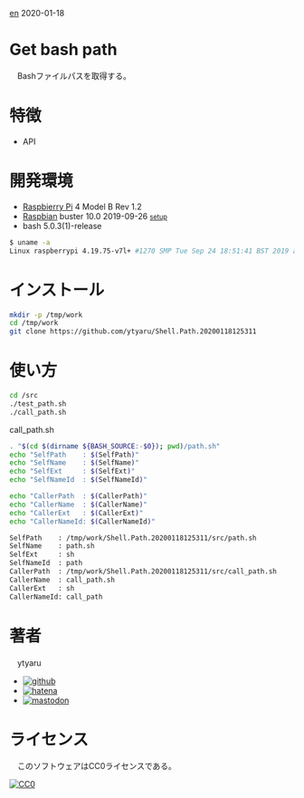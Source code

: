 [en](./README.md) <time datetime="2020-01-18T12:53:05+0900">2020-01-18</time>

# Get bash path

　Bashファイルパスを取得する。

# 特徴

* API

# 開発環境

* [Raspbierry Pi](https://ja.wikipedia.org/wiki/Raspberry_Pi) 4 Model B Rev 1.2
* [Raspbian](https://ja.wikipedia.org/wiki/Raspbian) buster 10.0 2019-09-26 <small>[setup](http://ytyaru.hatenablog.com/entry/2019/12/25/222222)</small>
* bash 5.0.3(1)-release

```sh
$ uname -a
Linux raspberrypi 4.19.75-v7l+ #1270 SMP Tue Sep 24 18:51:41 BST 2019 armv7l GNU/Linux
```

# インストール

```sh
mkdir -p /tmp/work
cd /tmp/work
git clone https://github.com/ytyaru/Shell.Path.20200118125311
```

# 使い方

```sh
cd /src
./test_path.sh
./call_path.sh
```

call_path.sh
```sh
. "$(cd $(dirname ${BASH_SOURCE:-$0}); pwd)/path.sh"
echo "SelfPath    : $(SelfPath)"
echo "SelfName    : $(SelfName)"
echo "SelfExt     : $(SelfExt)"
echo "SelfNameId  : $(SelfNameId)"

echo "CallerPath  : $(CallerPath)"
echo "CallerName  : $(CallerName)"
echo "CallerExt   : $(CallerExt)"
echo "CallerNameId: $(CallerNameId)"
```
```sh
SelfPath    : /tmp/work/Shell.Path.20200118125311/src/path.sh
SelfName    : path.sh
SelfExt     : sh
SelfNameId  : path
CallerPath  : /tmp/work/Shell.Path.20200118125311/src/call_path.sh
CallerName  : call_path.sh
CallerExt   : sh
CallerNameId: call_path
```

# 著者

　ytyaru

* [![github](http://www.google.com/s2/favicons?domain=github.com)](https://github.com/ytyaru "github")
* [![hatena](http://www.google.com/s2/favicons?domain=www.hatena.ne.jp)](http://ytyaru.hatenablog.com/ytyaru "hatena")
* [![mastodon](http://www.google.com/s2/favicons?domain=mstdn.jp)](https://mstdn.jp/web/accounts/233143 "mastdon")

# ライセンス

　このソフトウェアはCC0ライセンスである。

[![CC0](http://i.creativecommons.org/p/zero/1.0/88x31.png "CC0")](http://creativecommons.org/publicdomain/zero/1.0/deed.ja)

